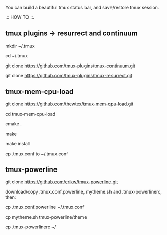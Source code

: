 You can build a beautiful tmux status bar, and save/restore tmux session.

.:: HOW TO ::.

## tmux plugins -> resurrect and continuum

mkdir ~/.tmux

cd ~/.tmux

git clone https://github.com/tmux-plugins/tmux-continuum.git

git clone https://github.com/tmux-plugins/tmux-resurrect.git

## tmux-mem-cpu-load

git clone https://github.com/thewtex/tmux-mem-cpu-load.git

cd tmux-mem-cpu-load

cmake .

make 

make install

cp .tmux.conf to ~/.tmux.conf 

## tmux-powerline 

git clone https://github.com/erikw/tmux-powerline.git

download/copy .tmux.conf.powerline, mytheme.sh and .tmux-powerlinerc, then:

cp .tmux.conf.powerline ~/.tmux.conf

cp mytheme.sh tmux-powerline/theme

cp .tmux-powerlinerc ~/
